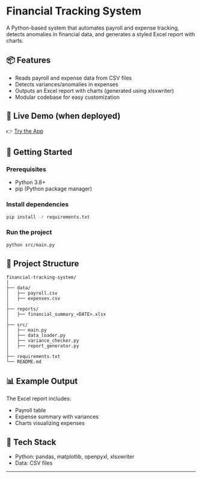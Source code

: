 # Financial Tracking System

A Python-based system that automates payroll and expense tracking, detects anomalies in financial data, and generates a styled Excel report with charts.

## 📦 Features
- Reads payroll and expense data from CSV files
- Detects variances/anomalies in expenses
- Outputs an Excel report with charts (generated using xlsxwriter)
- Modular codebase for easy customization

## 🚀 Live Demo (when deployed)
👉 [Try the App](https://amedrano25-financial-tracking-system-app-jto5tz.streamlit.app/)

## 🚀 Getting Started

### Prerequisites
- Python 3.8+
- pip (Python package manager)

### Install dependencies
```bash
pip install -r requirements.txt
```

### Run the project
```bash
python src/main.py
```

## 📂 Project Structure
```
financial-tracking-system/
│
├── data/
│   ├── payroll.csv
│   ├── expenses.csv
│
├── reports/
│   ├── financial_summary_<DATE>.xlsx
│
├── src/
│   ├── main.py
│   ├── data_loader.py
│   ├── variance_checker.py
│   ├── report_generator.py
│
├── requirements.txt
└── README.md
```

## 📊 Example Output
The Excel report includes:
- Payroll table
- Expense summary with variances
- Charts visualizing expenses

## 🔧 Tech Stack
- Python: pandas, matplotlib, openpyxl, xlsxwriter
- Data: CSV files

---
